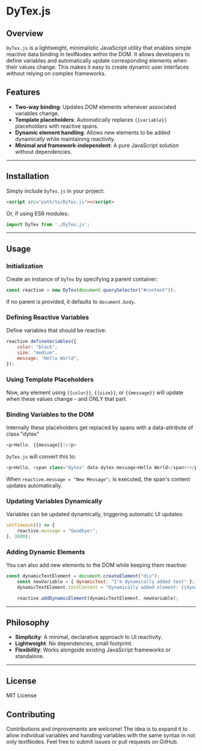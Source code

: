 # DyTex.js

## Overview

`DyTex.js` is a lightweight, minimalistic JavaScript utility that enables simple reactive data binding in textNodes within the DOM. It allows developers to define variables and automatically update corresponding elements when their values change. This makes it easy to create dynamic user interfaces without relying on complex frameworks.

## Features

- **Two-way binding**: Updates DOM elements whenever associated variables change.
- **Template placeholders**: Automatically replaces `{{variable}}` placeholders with reactive spans.
- **Dynamic element handling**: Allows new elements to be added dynamically while maintaining reactivity.
- **Minimal and framework-independent**: A pure JavaScript solution without dependencies.

---
## Installation

Simply include `DyTex.js` in your project:

```html
<script src="path/to/DyTex.js"></script>
```

Or, if using ES6 modules:

```js
import DyTex from './DyTex.js';
```
---
## Usage

### Initialization

Create an instance of `DyTex` by specifying a parent container:

```js
const reactive = new DyTex(document.querySelector("#content"));
```

If no parent is provided, it defaults to `document.body`.

### Defining Reactive Variables

Define variables that should be reactive:

```js
reactive.defineVariables({
    color: "black",
    size: "medium",
    message: "Hello World",
});
```

### Using Template Placeholders

Now, any element using `{{color}}`, `{{size}}`, or `{{message}}` will update when these values change - and ONLY that part.

### Binding Variables to the DOM

Internally these placeholders get replaced by spans with a data-attribute of class "dytex"

```js
<p>Hello, {{message}}!</p>
```

`DyTex.js` will convert this to:

```js
<p>Hello, <span class="dytex" data-dytex-message>Hello World</span>!</p>
```

When `reactive.message = "New Message";` is executed, the span's content updates automatically.



### Updating Variables Dynamically

Variables can be updated dynamically, triggering automatic UI updates:

```js
setTimeout(() => {
    reactive.message = "Goodbye!";
}, 3000);
```

### Adding Dynamic Elements

You can also add new elements to the DOM while keeping them reactive:

```js
const dynamicTextElement = document.createElement("div");
	const newVariable = { dynamicText: "I'm dynamically added text" };
	dynamicTextElement.textContent = "Dynamically added element: {{dynamicText}}";

	reactive.addDynamicElement(dynamicTextElement, newVariable);
```
---
## Philosophy

- **Simplicity**: A minimal, declarative approach to UI reactivity.
- **Lightweight**: No dependencies, small footprint.
- **Flexibility**: Works alongside existing JavaScript frameworks or standalone.
---
## License

MIT License


## Contributing

Contributions and improvements are welcome! The idea is to expand it to allow individual variables and handling variables with the same syntax in not only textNodes.
Feel free to submit issues or pull requests on GitHub.
